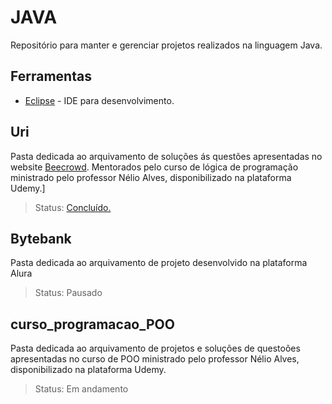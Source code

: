 # JAVA

Repositório para manter e gerenciar projetos realizados na linguagem Java.


## Ferramentas
* [Eclipse](https://www.eclipse.org/downloads/) - IDE para desenvolvimento.

## Uri

Pasta dedicada ao arquivamento de soluções ás questões apresentadas no website [Beecrowd](https://www.beecrowd.com.br/judge/pt). Mentorados pelo curso de lógica de programação ministrado pelo professor Nélio Alves, disponibilizado na plataforma Udemy.]
>Status: [Concluído.](https://www.udemy.com/certificate/UC-a7d0b78d-a0a6-49df-98ae-1a018a74062f/)

## Bytebank

Pasta dedicada ao arquivamento de projeto desenvolvido na plataforma Alura
>Status: Pausado

## curso_programacao_POO

Pasta dedicada ao arquivamento de projetos e soluções de questoões apresentadas no curso de POO ministrado pelo professor Nélio Alves, disponibilizado na plataforma Udemy.
>Status: Em andamento
